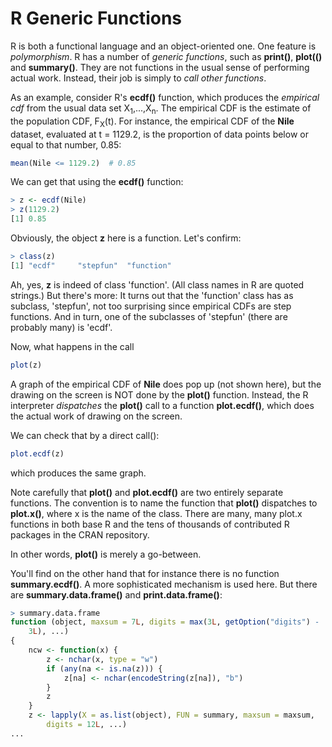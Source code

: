 
# R Generic Functions

R is both a functional language and an object-oriented one.  One feature
is *polymorphism*. R has a number of *generic functions*, such as
**print()**, **plot(()** and **summary()**.  They are not functions in
the usual sense of performing actual work.  Instead, their job is simply
to *call other functions*.

As an example, consider R's **ecdf()** function, which produces the
*empirical cdf* from the usual data set X<sub>1</sub>,...,X<sub>n</sub>.
The empirical CDF is the estimate of the population CDF,
F<sub>X</sub>(t).  For instance, the empirical CDF of the **Nile**
dataset, evaluated at t = 1129.2, is the proportion of data points below
or equal to that number, 0.85:

``` r
mean(Nile <= 1129.2)  # 0.85
```

We can get that using the **ecdf()** function:

``` r
> z <- ecdf(Nile)
> z(1129.2)
[1] 0.85
```

Obviously, the object **z** here is a function.  Let's confirm:

``` r
> class(z)
[1] "ecdf"     "stepfun"  "function"
```

Ah, yes, **z** is indeed of class 'function'.  (All class names in R are
quoted strings.)  But there's more:  It turns out that the 'function'
class has as subclass, 'stepfun', not too surprising since empirical
CDFs are step functions.  And in turn, one of the subclasses of
'stepfun' (there are probably many) is 'ecdf'.

Now, what happens in the call

``` r
plot(z)
```

A graph of the empirical CDF of **Nile** does pop up (not shown here),
but the drawing on the screen is NOT done by the **plot()** function.
Instead, the R interpreter *dispatches* the **plot()** call to a function
**plot.ecdf()**, which does the actual work of drawing on the screen.

We can check that by a direct call():

``` r
plot.ecdf(z)
```

which produces the same graph.

Note carefully that **plot()** and **plot.ecdf()** are two entirely
separate functions.  The convention is to name the function that **plot()**
dispatches to **plot.x()**, where x is the name of the class.  There are
many, many plot.x functions in both base R and the tens of thousands of
contributed R packages in the CRAN repository.  

In other words, **plot()** is merely a go-between.

You'll find on the other hand that for instance there is no function
**summary.ecdf()**.  A more sophisticated mechanism is used here.
But there are **summary.data.frame()** and **print.data.frame()**:

``` r
> summary.data.frame
function (object, maxsum = 7L, digits = max(3L, getOption("digits") - 
    3L), ...) 
{
    ncw <- function(x) {
        z <- nchar(x, type = "w")
        if (any(na <- is.na(z))) {
            z[na] <- nchar(encodeString(z[na]), "b")
        }
        z
    }
    z <- lapply(X = as.list(object), FUN = summary, maxsum = maxsum, 
        digits = 12L, ...)
...
```



